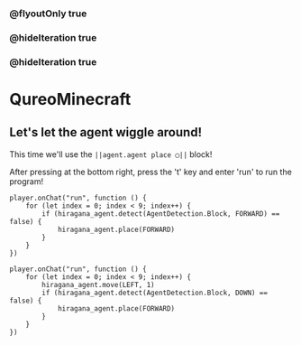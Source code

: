 ### @flyoutOnly true
### @hideIteration true
### @hideIteration true
# QureoMinecraft

## Let's let the agent wiggle around!

This time we'll use the ``||agent.agent place ◯||`` block!

After pressing [](https://raw.githubusercontent.com/camp-minecraft/TechkidsCampTutorial/master/images/playbutton.png) at the bottom right, press the 't' key and enter 'run' to run the program!
```template
player.onChat("run", function () {
    for (let index = 0; index < 9; index++) {
        if (hiragana_agent.detect(AgentDetection.Block, FORWARD) == false) {
            hiragana_agent.place(FORWARD)
        }
    }
})
```
```ghost
player.onChat("run", function () {
    for (let index = 0; index < 9; index++) {
        hiragana_agent.move(LEFT, 1)
        if (hiragana_agent.detect(AgentDetection.Block, DOWN) == false) {
            hiragana_agent.place(FORWARD)
        }
    }
})
```